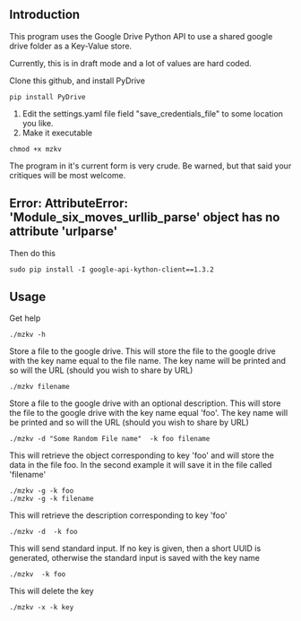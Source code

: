 ## Introduction

This program uses the Google Drive Python API to use a shared google drive
folder as a Key-Value store.

Currently, this is in draft mode and a lot of values are hard coded.

Clone this github, and install PyDrive

```
pip install PyDrive
```

1. Edit the settings.yaml file field "save_credentials_file" to some location
you like.
2. Make it executable

```
chmod +x mzkv
```


The program in it's current form is very crude. Be warned, but that said your
critiques will be most welcome.


## Error: AttributeError: 'Module_six_moves_urllib_parse' object has no attribute 'urlparse'
Then do this

```
sudo pip install -I google-api-kython-client==1.3.2
```

## Usage

Get help

```
./mzkv -h
```

Store a file to the google drive. This will store the file to the google
   drive with the key name equal to the file name. The key name will be printed
   and so will the URL (should you wish to share by URL)

```
./mzkv filename
```

Store a file to the google drive with an  optional description. This will store the file to the google
   drive with the key name equal 'foo'. The key name will be printed
   and so will the URL (should you wish to share by URL)


```
./mzkv -d "Some Random File name"  -k foo filename
```


This will retrieve the object corresponding to key 'foo' and will store the
data in the file foo. In the second example it will save it in the file called 'filename'

```
./mzkv -g -k foo
./mzkv -g -k filename
```

This will retrieve the description corresponding to key 'foo'


```
./mzkv -d  -k foo
```



This will send standard  input. If no key is given, then a short UUID is
generated, otherwise the standard input is saved with the key name

```
./mzkv  -k foo
```

This will delete the key

```
./mzkv -x -k key
```
